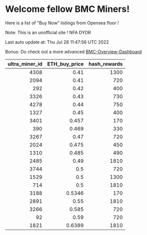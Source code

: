 # Welcome fellow BMC Miners!
Here is a list of "Buy Now" listings from Opensea floor !

Note: This is an unofficial site ! NFA DYOR

Last auto update at: Thu Jul 28 11:47:56 UTC 2022

Bonus: Do check out a more advanced [BMC-Overview-Dashboard](https://dune.com/defifunk/BMC-Overview-Dashboard)


|   ultra_miner_id |   ETH_buy_price |   hash_rewards |
|-----------------:|----------------:|---------------:|
|             4308 |          0.41   |           1300 |
|             2094 |          0.41   |            720 |
|              292 |          0.42   |            400 |
|             3326 |          0.43   |            730 |
|             4278 |          0.44   |            750 |
|             1327 |          0.45   |            400 |
|             3401 |          0.457  |            170 |
|              390 |          0.469  |            330 |
|             3267 |          0.47   |            720 |
|             2024 |          0.475  |            450 |
|             1310 |          0.485  |            490 |
|             2485 |          0.49   |           1810 |
|             3744 |          0.5    |            720 |
|             1529 |          0.5    |           1300 |
|              714 |          0.5    |           1810 |
|             3188 |          0.5346 |            170 |
|             2891 |          0.55   |           1810 |
|             3266 |          0.585  |            720 |
|               92 |          0.59   |            720 |
|             1821 |          0.6389 |           1810 |